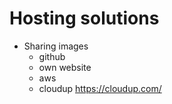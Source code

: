 # Hosting solutions

- Sharing images
  - github
  - own website
  - aws
  - cloudup https://cloudup.com/
